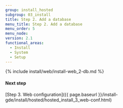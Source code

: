 ```yaml
---
group: install_hosted
subgroup: 03_install
title: Step 2. Add a database
menu_title: Step 2. Add a database
menu_order: 5
menu_node:
version: 2.1
functional_areas:
  - Install
  - System
  - Setup
---
```


{% include install/web/install-web_2-db.md %}

#### Next step

[Step 3. Web configuration]({{ page.baseurl }}/install-gde/install/hosted/hosted_install_3_web-conf.html)
